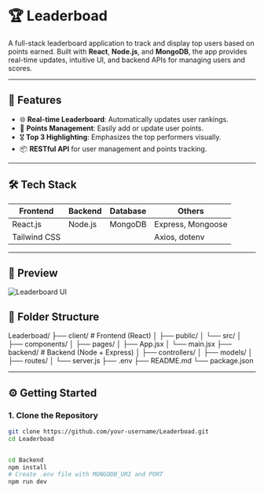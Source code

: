 # 🏆 Leaderboad

A full-stack leaderboard application to track and display top users based on points earned. Built with **React**, **Node.js**, and **MongoDB**, the app provides real-time updates, intuitive UI, and backend APIs for managing users and scores.

---

## 🚀 Features

- 🌐 **Real-time Leaderboard**: Automatically updates user rankings.
- 🧠 **Points Management**: Easily add or update user points.
- 🎖️ **Top 3 Highlighting**: Emphasizes the top performers visually.
- 📦 **RESTful API** for user management and points tracking.

---

## 🛠️ Tech Stack

| Frontend   | Backend   | Database | Others          |
|------------|-----------|----------|-----------------|
| React.js   | Node.js   | MongoDB  | Express, Mongoose |
| Tailwind CSS |           |          | Axios, dotenv     |

---

## 📸 Preview

![Leaderboard UI](https://drive.google.com/uc?export=view&id=1ljr0h3IX29dFVFW8y1Snm3Yscx8RooLP)


## 📁 Folder Structure
Leaderboad/
├── client/ # Frontend (React)
│ ├── public/
│ └── src/
│ ├── components/
│ ├── pages/
│ ├── App.jsx
│ └── main.jsx
├── backend/ # Backend (Node + Express)
│ ├── controllers/
│ ├── models/
│ ├── routes/
│ └── server.js
├── .env
├── README.md
└── package.json


---

## ⚙️ Getting Started

### 1. Clone the Repository

```bash
git clone https://github.com/your-username/Leaderboad.git
cd Leaderboad


cd Backend
npm install
# Create .env file with MONGODB_URI and PORT
npm run dev

